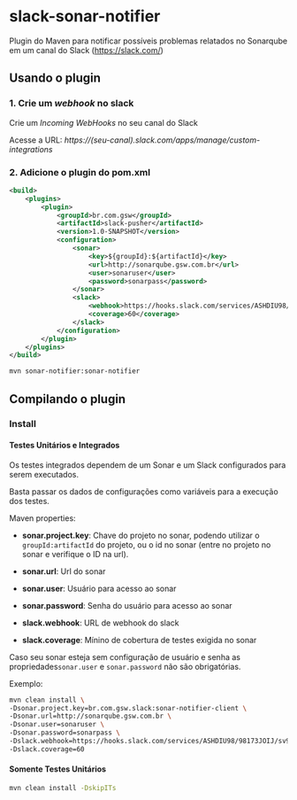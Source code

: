 # slack-sonar-notifier #

Plugin do Maven para notificar possíveis problemas relatados no Sonarqube em um canal do Slack (https://slack.com/)

## Usando o plugin
### 1. Crie um _webhook_ no slack
Crie um *Incoming WebHooks* no seu canal do Slack

Acesse a URL: _https://(seu-canal).slack.com/apps/manage/custom-integrations_

### 2. Adicione o plugin do pom.xml

```xml
<build>
    <plugins>
        <plugin>
            <groupId>br.com.gsw</groupId>
            <artifactId>slack-pusher</artifactId>
            <version>1.0-SNAPSHOT</version>
            <configuration>
                <sonar>
                    <key>${groupId}:${artifactId}</key>
                    <url>http://sonarqube.gsw.com.br</url>
                    <user>sonaruser</user>
                    <password>sonarpass</password>
                </sonar>
                <slack>
                    <webhook>https://hooks.slack.com/services/ASHDIU98/98173JOIJ/sv9RRmWpvTes2Oc3y5QeY54G</webhook>
                    <coverage>60</coverage>
                </slack>
            </configuration>
        </plugin>
    </plugins>
</build>
```

```bash
mvn sonar-notifier:sonar-notifier
```

## Compilando o plugin

### Install
#### Testes Unitários e Integrados
Os testes integrados dependem de um Sonar e um Slack configurados para serem executados.

Basta passar os dados de configurações como variáveis para a execução dos testes.

Maven properties:

* **sonar.project.key**: Chave do projeto no sonar, podendo utilizar o `groupId:artifactId` do projeto, ou o id no sonar (entre no projeto no sonar e verifique o ID na url).

* **sonar.url**: Url do sonar

* **sonar.user**: Usuário para acesso ao sonar

* **sonar.password**: Senha do usuário para acesso ao sonar

* **slack.webhook**: URL de webhook do slack

* **slack.coverage**: Mínino de cobertura de testes exigida no sonar

Caso seu sonar esteja sem configuração de usuário e senha as propriedades`sonar.user` e `sonar.password` não são obrigatórias.

Exemplo:
```bash
mvn clean install \
-Dsonar.project.key=br.com.gsw.slack:sonar-notifier-client \
-Dsonar.url=http://sonarqube.gsw.com.br \
-Dsonar.user=sonaruser \
-Dsonar.password=sonarpass \
-Dslack.webhook=https://hooks.slack.com/services/ASHDIU98/98173JOIJ/sv9RRmWpvTes2Oc3y5QeY54G
-Dslack.coverage=60
```

#### Somente Testes Unitários
```bash
mvn clean install -DskipITs
```
